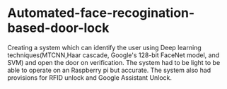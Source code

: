 # Automated-face-recogination-based-door-lock

Creating a system which can identify the user using Deep learning techniques(MTCNN,Haar cascade, Google's 128-bit FaceNet model, and SVM) and open the door on verification. The system had to be light to be able to operate on an Raspberry pi but accurate. The system also had provisions for RFID unlock and Google Assistant Unlock. 
